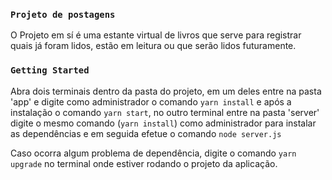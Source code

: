 ### `Projeto de postagens`
O Projeto em sí é uma estante virtual de livros que serve para registrar quais já foram lidos, estão em leitura ou que serão lidos futuramente.

### `Getting Started`

Abra dois terminais dentro da pasta do projeto, em um deles entre na pasta 'app' e digite como administrador o comando `yarn install` e após a instalação o comando `yarn start`, no outro terminal entre na pasta 'server' digite o mesmo comando (`yarn install`) como administrador para instalar as dependências e em seguida efetue o comando `node server.js`

Caso ocorra algum problema de dependência, digite o comando `yarn upgrade` no terminal onde estiver rodando o projeto da aplicação.

